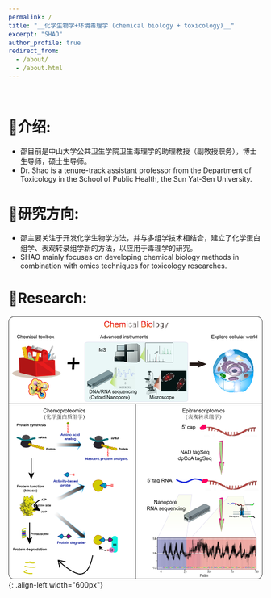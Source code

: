 ```yaml
---
permalink: /
title: "__化学生物学+环境毒理学 (chemical biology + toxicology)__"
excerpt: "SHAO"
author_profile: true
redirect_from: 
  - /about/
  - /about.html
---
```

<br />
          
# __🥇介绍:__   
* 邵目前是中山大学公共卫生学院卫生毒理学的助理教授（副教授职务），博士生导师，硕士生导师。     
* Dr. Shao is a tenure-track assistant professor from the Department of Toxicology in the School of Public Health, the Sun Yat-Sen University.  

# __🥈研究方向:__   
* 邵主要关注于开发化学生物学方法，并与多组学技术相结合，建立了化学蛋白组学、表观转录组学新的方法，以应用于毒理学的研究。      
* SHAO mainly focuses on developing chemical biology methods in combination with omics techniques for toxicology researches.  

# __🥉Research:__    
![chemical biology](/images/ChemBio.png){: .align-left width="600px"}  
